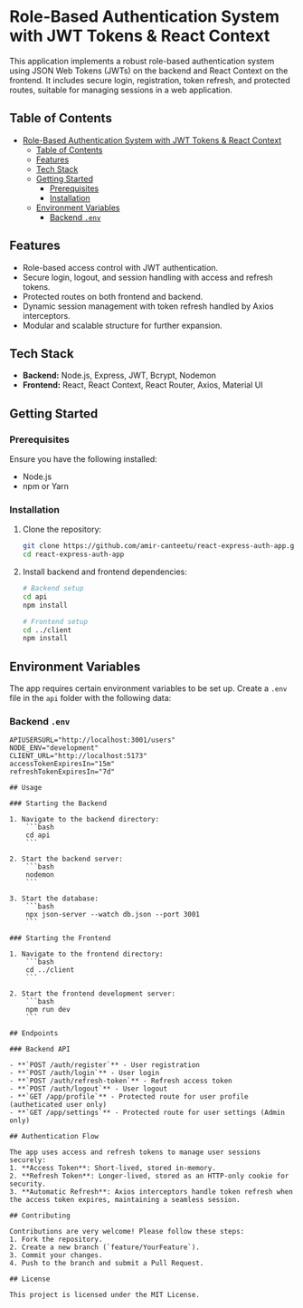 # Role-Based Authentication System with JWT Tokens & React Context

This application implements a robust role-based authentication system using JSON Web Tokens (JWTs) on the backend and React Context on the frontend. It includes secure login, registration, token refresh, and protected routes, suitable for managing sessions in a web application.

## Table of Contents

- [Role-Based Authentication System with JWT Tokens \& React Context](#role-based-authentication-system-with-jwt-tokens--react-context)
  - [Table of Contents](#table-of-contents)
  - [Features](#features)
  - [Tech Stack](#tech-stack)
  - [Getting Started](#getting-started)
    - [Prerequisites](#prerequisites)
    - [Installation](#installation)
  - [Environment Variables](#environment-variables)
    - [Backend `.env`](#backend-env)

## Features

- Role-based access control with JWT authentication.
- Secure login, logout, and session handling with access and refresh tokens.
- Protected routes on both frontend and backend.
- Dynamic session management with token refresh handled by Axios interceptors.
- Modular and scalable structure for further expansion.

## Tech Stack

- **Backend:** Node.js, Express, JWT, Bcrypt, Nodemon
- **Frontend:** React, React Context, React Router, Axios, Material UI

## Getting Started

### Prerequisites

Ensure you have the following installed:
- Node.js
- npm or Yarn

### Installation

1. Clone the repository:
    ```bash
    git clone https://github.com/amir-canteetu/react-express-auth-app.git
    cd react-express-auth-app
    ```

2. Install backend and frontend dependencies:
    ```bash
    # Backend setup
    cd api
    npm install

    # Frontend setup
    cd ../client
    npm install
    ```

## Environment Variables

The app requires certain environment variables to be set up. Create a `.env` file in the `api` folder with the following data:

### Backend `.env`

```plaintext
APIUSERSURL="http://localhost:3001/users"
NODE_ENV="development"
CLIENT_URL="http://localhost:5173"
accessTokenExpiresIn="15m"
refreshTokenExpiresIn="7d"

## Usage

### Starting the Backend

1. Navigate to the backend directory:
    ```bash
    cd api
    ```

2. Start the backend server:
    ```bash
    nodemon
    ```

3. Start the database:
    ```bash
    npx json-server --watch db.json --port 3001
    ``` 

### Starting the Frontend

1. Navigate to the frontend directory:
    ```bash
    cd ../client
    ```

2. Start the frontend development server:
    ```bash
    npm run dev
    ```

## Endpoints

### Backend API

- **`POST /auth/register`** - User registration
- **`POST /auth/login`** - User login
- **`POST /auth/refresh-token`** - Refresh access token
- **`POST /auth/logout`** - User logout
- **`GET /app/profile`** - Protected route for user profile (autheticated user only)
- **`GET /app/settings`** - Protected route for user settings (Admin only)

## Authentication Flow

The app uses access and refresh tokens to manage user sessions securely:
1. **Access Token**: Short-lived, stored in-memory.
2. **Refresh Token**: Longer-lived, stored as an HTTP-only cookie for security.
3. **Automatic Refresh**: Axios interceptors handle token refresh when the access token expires, maintaining a seamless session.

## Contributing

Contributions are very welcome! Please follow these steps:
1. Fork the repository.
2. Create a new branch (`feature/YourFeature`).
3. Commit your changes.
4. Push to the branch and submit a Pull Request.

## License

This project is licensed under the MIT License.
```
